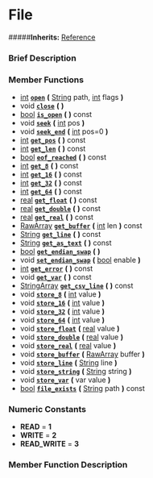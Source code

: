 #  File  
#####**Inherits:** [Reference](class_reference)

###  Brief Description  


###  Member Functions 
  * [int](class_int)  **[`open`](#open)**  **(** [String](class_string) path, [int](class_int) flags  **)**
  * void  **[`close`](#close)**  **(** **)**
  * [bool](class_bool)  **[`is_open`](#is_open)**  **(** **)** const
  * void  **[`seek`](#seek)**  **(** [int](class_int) pos  **)**
  * void  **[`seek_end`](#seek_end)**  **(** [int](class_int) pos=0  **)**
  * [int](class_int)  **[`get_pos`](#get_pos)**  **(** **)** const
  * [int](class_int)  **[`get_len`](#get_len)**  **(** **)** const
  * [bool](class_bool)  **[`eof_reached`](#eof_reached)**  **(** **)** const
  * [int](class_int)  **[`get_8`](#get_8)**  **(** **)** const
  * [int](class_int)  **[`get_16`](#get_16)**  **(** **)** const
  * [int](class_int)  **[`get_32`](#get_32)**  **(** **)** const
  * [int](class_int)  **[`get_64`](#get_64)**  **(** **)** const
  * [real](class_real)  **[`get_float`](#get_float)**  **(** **)** const
  * [real](class_real)  **[`get_double`](#get_double)**  **(** **)** const
  * [real](class_real)  **[`get_real`](#get_real)**  **(** **)** const
  * [RawArray](class_rawarray)  **[`get_buffer`](#get_buffer)**  **(** [int](class_int) len  **)** const
  * [String](class_string)  **[`get_line`](#get_line)**  **(** **)** const
  * [String](class_string)  **[`get_as_text`](#get_as_text)**  **(** **)** const
  * [bool](class_bool)  **[`get_endian_swap`](#get_endian_swap)**  **(** **)**
  * void  **[`set_endian_swap`](#set_endian_swap)**  **(** [bool](class_bool) enable  **)**
  * [int](class_int)  **[`get_error`](#get_error)**  **(** **)** const
  * void  **[`get_var`](#get_var)**  **(** **)** const
  * [StringArray](class_stringarray)  **[`get_csv_line`](#get_csv_line)**  **(** **)** const
  * void  **[`store_8`](#store_8)**  **(** [int](class_int) value  **)**
  * void  **[`store_16`](#store_16)**  **(** [int](class_int) value  **)**
  * void  **[`store_32`](#store_32)**  **(** [int](class_int) value  **)**
  * void  **[`store_64`](#store_64)**  **(** [int](class_int) value  **)**
  * void  **[`store_float`](#store_float)**  **(** [real](class_real) value  **)**
  * void  **[`store_double`](#store_double)**  **(** [real](class_real) value  **)**
  * void  **[`store_real`](#store_real)**  **(** [real](class_real) value  **)**
  * void  **[`store_buffer`](#store_buffer)**  **(** [RawArray](class_rawarray) buffer  **)**
  * void  **[`store_line`](#store_line)**  **(** [String](class_string) line  **)**
  * void  **[`store_string`](#store_string)**  **(** [String](class_string) string  **)**
  * void  **[`store_var`](#store_var)**  **(** var value  **)**
  * [bool](class_bool)  **[`file_exists`](#file_exists)**  **(** [String](class_string) path  **)** const

###  Numeric Constants  
  * **READ** = **1**
  * **WRITE** = **2**
  * **READ_WRITE** = **3**

###  Member Function Description  
